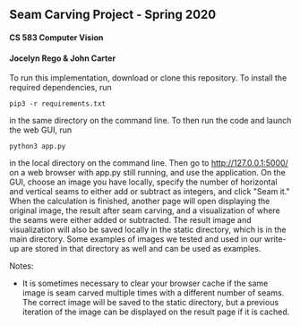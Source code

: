 ## Seam Carving Project - Spring 2020  
#### CS 583 Computer Vision  
#### Jocelyn Rego & John Carter  


To run this implementation, download or clone this repository. To install the required dependencies, run 
```
pip3 -r requirements.txt
```
in the same directory on the command line. To then run the code and launch the web GUI, run 
```
python3 app.py
```
in the local directory on the command line. Then go to http://127.0.0.1:5000/ on a web browser with app.py still running, and use the application. On the GUI, choose an image you have locally, specify the number of horizontal and vertical seams to either add or subtract as integers, and click "Seam it." When the calculation is finished, another page will open displaying the original image, the result after seam carving, and a visualization of where the seams were either added or subtracted. The result image and visualization will also be saved locally in the static directory, which is in the main directory. Some examples of images we tested and used in our write-up are stored in that directory as well and can be used as examples.

Notes:
- It is sometimes necessary to clear your browser cache if the same image is seam carved multiple times with a different number of seams. The correct image will be saved to the static directory, but a previous iteration of the image can be displayed on the result page if it is cached.
